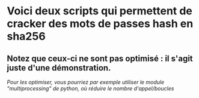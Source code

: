 <h1>Voici deux scripts qui permettent de cracker des mots de passes hash en sha256</h1>
<h2>Notez que ceux-ci ne sont pas optimisé : il s'agit juste d'une démonstration.</h2>
<em>Pour les optimiser, vous pourriez par exemple utiliser le module "multiprocessing" de python, où réduire le nombre d'appel/boucles</em>
